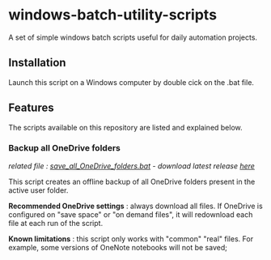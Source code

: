 # windows-batch-utility-scripts
 A set of simple windows batch scripts useful for daily automation projects.

 ## Installation

Launch this script on a Windows computer by double cick on the .bat file.

## Features

The scripts available on this repository are listed and explained below.

### Backup all OneDrive folders

*related file : [save_all_OneDrive_folders.bat](https://github.com/ronan-deshays/windows-batch-utility-scripts/blob/main/save_all_OneDrive_folders.bat) - download latest release [here](https://github.com/ronan-deshays/windows-batch-utility-scripts/releases/latest/download/save_all_OneDrive_folders.bat)*

This script creates an offline backup of all OneDrive folders present in the active user folder.

**Recommended OneDrive settings** : always download all files. If OneDrive is configured on "save space" or "on demand files", it will redownload each file at each run of the script.

**Known limitations** : this script only works with "common" "real" files. For example, some versions of OneNote notebooks will not be saved;


